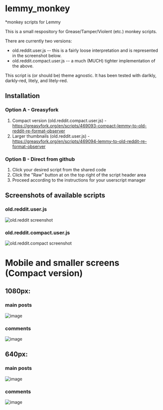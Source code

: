 # lemmy_monkey
*monkey scripts for Lemmy

This is a small respository for Grease/Tamper/Violent (etc.) monkey scripts.

There are currently two versions:
- old.reddit.user.js -- this is a fairly loose interpretation and is represented in the screenshot below.
- old.reddit.compact.user.js -- a much (MUCH) tighter implementation of the above.

This script is (or should be) theme agnostic.  It has been tested with darlkly, darkly-red, litely, and litely-red.

## Installation

### Option A - Greasyfork

1. Compact version (old.reddit.compact.user.js) - https://greasyfork.org/en/scripts/469093-compact-lemmy-to-old-reddit-re-format-observer
2. Larger thumbnails (old.reddit.user.js) - https://greasyfork.org/en/scripts/469094-lemmy-to-old-reddit-re-format-observer

### Option B - Direct from github

1. Click your desired script from the shared code
2. Click the "Raw" button at on the top right of the script header area
3. Proceed according to the instructions for your userscript manager

## Screenshots of available scripts

### old.reddit.user.js
![old.reddit screenshot](https://github.com/soundjester/lemmy_monkey/blob/ff2fcc2ce43f908f123e3f8114164dfd5a96d580/screenshots/old.reddit.png)


### old.reddit.compact.user.js
![old.reddit.compact screenshot](https://github.com/soundjester/lemmy_monkey/blob/ff2fcc2ce43f908f123e3f8114164dfd5a96d580/screenshots/old.reddit.compact.png)


# Mobile and smaller screens (Compact version)

## 1080px:
### main posts
 
![image](https://user-images.githubusercontent.com/11245779/247587850-129f2e94-9201-4c8d-ac99-fb28b698cfb0.png)
### comments

![image](https://user-images.githubusercontent.com/11245779/247587972-1fdd8042-afa0-4cb7-a227-0fcc27a00d3b.png)
## 640px:
### main posts

![image](https://user-images.githubusercontent.com/11245779/247589336-07cfb7e2-8e1f-4b97-8180-a436e5c80e77.png)
### comments

![image](https://user-images.githubusercontent.com/11245779/247589269-b60a581c-474d-4b98-8bae-bc7da27f94a8.png)


